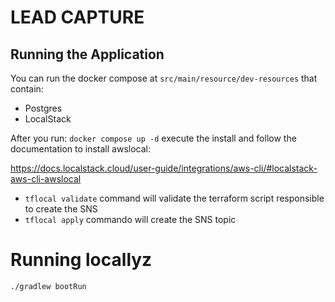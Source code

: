 # LEAD CAPTURE

## Running the Application
You can run the docker compose at  `src/main/resource/dev-resources` that contain:

* Postgres 
* LocalStack 

After you run: `docker compose up -d` execute the install and follow the documentation to install awslocal:

https://docs.localstack.cloud/user-guide/integrations/aws-cli/#localstack-aws-cli-awslocal

*   `tflocal validate` command will validate the terraform script responsible to create the SNS 
*   `tflocal apply` commando will create the SNS topic

# Running locallyz
`./gradlew bootRun`




